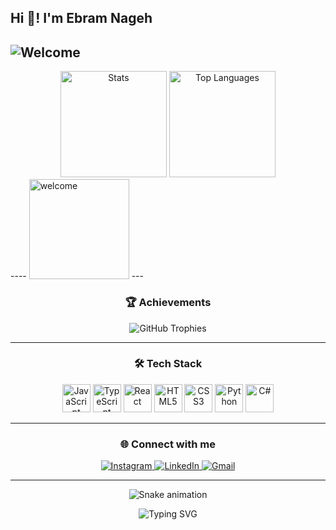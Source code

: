 <h2 align="left">Hi 👋! I'm Ebram Nageh</h2>

![Welcome](https://media3.giphy.com/media/v1.Y2lkPTc5MGI3NjExaTc5NGgzMHMwcmxpbnEyNzhkcGNvNmswOGE2YTh6dTJzN3NydTZsNSZlcD12MV9pbnRlcm5hbF9naWZfYnlfaWQmY3Q9Zw/WtTnAfZn6aVJfBzlN3/giphy.gif)
---

<div align="center">
  <img src="https://github-readme-stats.vercel.app/api?username=Pedro4O4&hide_title=false&hide_rank=false&show_icons=true&include_all_commits=true&count_private=true&disable_animations=false&theme=dracula&locale=en&hide_border=false" height="170" alt="Stats" />
  <img src="https://github-readme-stats.vercel.app/api/top-langs?username=Pedro4O4&locale=en&hide_title=false&layout=compact&card_width=340&langs_count=5&theme=dracula&hide_border=false" height="170" alt="Top Languages" />
</div>
----
<img src="https://camo.githubusercontent.com/a748574912081d4e728386aa07c4fc1ee5dc84467ff165a5617c769b1a468238/68747470733a2f2f6d65646961332e67697068792e636f6d2f6d656469612f76312e59326c6b505463354d4749334e6a457861546b33643274344d325177647a63796444557962544269636d646d633341334f48646a616d523564326c6c4e4731735a6d6c7864535a6c634431324d563970626e526c636d35686246396e61575a66596e6c666157516d593351395a772f7167515567674143335066763638377150432f67697068792e77656270" width="160" alt="welcome" />
---


<h3 align="center">🏆 Achievements</h3>
<div align="center">
  <img src="https://github-profile-trophy.vercel.app/?username=Pedro4O4&theme=dracula&column=6&margin-w=10&margin-h=10" alt="GitHub Trophies" />
</div>

---

<h3 align="center">🛠️ Tech Stack</h3>
<p align="center">
  <img src="https://cdn.jsdelivr.net/gh/devicons/devicon/icons/javascript/javascript-original.svg" height="45" alt="JavaScript"/>
  <img src="https://cdn.jsdelivr.net/gh/devicons/devicon/icons/typescript/typescript-original.svg" height="45" alt="TypeScript"/>
  <img src="https://cdn.jsdelivr.net/gh/devicons/devicon/icons/react/react-original.svg" height="45" alt="React"/>
  <img src="https://cdn.jsdelivr.net/gh/devicons/devicon/icons/html5/html5-original.svg" height="45" alt="HTML5"/>
  <img src="https://cdn.jsdelivr.net/gh/devicons/devicon/icons/css3/css3-original.svg" height="45" alt="CSS3"/>
  <img src="https://cdn.jsdelivr.net/gh/devicons/devicon/icons/python/python-original.svg" height="45" alt="Python"/>
  <img src="https://cdn.jsdelivr.net/gh/devicons/devicon/icons/csharp/csharp-original.svg" height="45" alt="C#"/>
</p>

---

<h3 align="center">🌐 Connect with me</h3>
<p align="center">
  <a href="https://www.instagram.com/pedro_nageh/" target="_blank">
    <img src="https://img.shields.io/badge/Instagram-E4405F?style=for-the-badge&logo=instagram&logoColor=white" alt="Instagram"/>
  </a>
  <a href="https://www.linkedin.com/in/ebram-nageh-0b6b6a30b/" target="_blank">
    <img src="https://img.shields.io/badge/LinkedIn-0077B5?style=for-the-badge&logo=linkedin&logoColor=white" alt="LinkedIn"/>
  </a>
  <a href="mailto:bebonageh68@gmail.com">
    <img src="https://img.shields.io/badge/Gmail-D14836?style=for-the-badge&logo=gmail&logoColor=white" alt="Gmail"/>
  </a>
</p>

---

<!-- Smooth animation gradient bar -->
<p align="center">
  <img src="https://github.com/Pedro4O4/Pedro4O4/blob/output/github-contribution-grid-snake.svg" alt="Snake animation" />
</p>

<p align="center">
  <img src="https://readme-typing-svg.demolab.com?font=Fira+Code&pause=1000&color=9F60FF&width=435&lines=Hello+World!!;Welcome+to+my+profile!;Happy+Coding!+🚀" alt="Typing SVG" />
</p>

